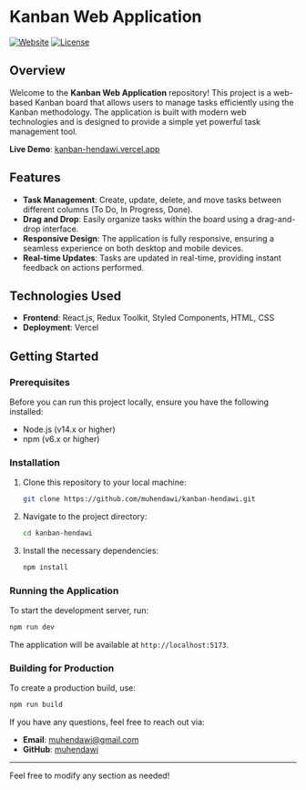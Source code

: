 # Kanban Web Application

[![Website](https://img.shields.io/website-up-down-green-red/https/kanban-hendawi.vercel.app.svg)](https://kanban-hendawi.vercel.app/)
[![License](https://img.shields.io/badge/license-MIT-blue.svg)](LICENSE)

## Overview

Welcome to the **Kanban Web Application** repository! This project is a web-based Kanban board that allows users to manage tasks efficiently using the Kanban methodology. The application is built with modern web technologies and is designed to provide a simple yet powerful task management tool.

**Live Demo**: [kanban-hendawi.vercel.app](https://kanban-hendawi.vercel.app/)

## Features

- **Task Management**: Create, update, delete, and move tasks between different columns (To Do, In Progress, Done).
- **Drag and Drop**: Easily organize tasks within the board using a drag-and-drop interface.
- **Responsive Design**: The application is fully responsive, ensuring a seamless experience on both desktop and mobile devices.
- **Real-time Updates**: Tasks are updated in real-time, providing instant feedback on actions performed.

## Technologies Used

- **Frontend**: React.js, Redux Toolkit, Styled Components, HTML, CSS
- **Deployment**: Vercel

## Getting Started

### Prerequisites

Before you can run this project locally, ensure you have the following installed:

- Node.js (v14.x or higher)
- npm (v6.x or higher)

### Installation

1. Clone this repository to your local machine:
    ```bash
    git clone https://github.com/muhendawi/kanban-hendawi.git
    ```
2. Navigate to the project directory:
    ```bash
    cd kanban-hendawi
    ```
3. Install the necessary dependencies:
    ```bash
    npm install
    ```

### Running the Application

To start the development server, run:
```bash
npm run dev
```

The application will be available at `http://localhost:5173`.

### Building for Production

To create a production build, use:
```bash
npm run build
```

If you have any questions, feel free to reach out via:

- **Email**: [muhendawi@gmail.com](mailto:muhendawi@gmail.com)
- **GitHub**: [muhendawi](https://github.com/muhendawi)

---

Feel free to modify any section as needed!
